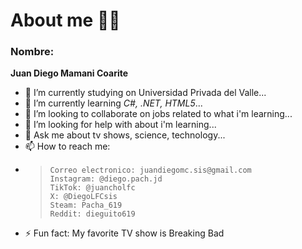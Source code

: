 # About me 🧙‍♂️
### Nombre:
**Juan Diego Mamani Coarite**

- 🔭 I’m currently studying on Universidad Privada del Valle...
- 🌱 I’m currently learning *C#, .NET, HTML5*...
- 👯 I’m looking to collaborate on jobs related to what i'm learning...
- 🤔 I’m looking for help with about i'm learning...
- 💬 Ask me about tv shows, science, technology...
- 📫 How to reach me:
- >     Correo electronico: juandiegomc.sis@gmail.com
  >     Instagram: @diego.pach.jd
  >     TikTok: @juancholfc
  >     X: @DiegoLFCsis
  >     Steam: Pacha_619
  >     Reddit: dieguito619
- ⚡ Fun fact: My favorite TV show is Breaking Bad 

